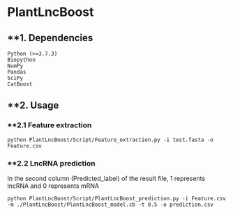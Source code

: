 # PlantLncBoost

## **1. Dependencies
    Python (>=3.7.3)
    Biopython
    NumPy
    Pandas
    SciPy
    CatBoost


## **2. Usage

### **2.1 Feature extraction

    python PlantLncBoost/Script/Feature_extraction.py -i test.fasta -o Feature.csv

### **2.2 LncRNA prediction
In the second column (Predicted_label) of the result file, 1 represents lncRNA and 0 represents mRNA

    python PlantLncBoost/Script/PlantLncBoost_prediction.py -i Feature.csv -m ./PlantLncBoost/PlantLncBoost_model.cb -t 0.5 -o prediction.csv
